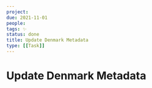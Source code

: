 ```yaml
---
project:
due: 2021-11-01
people:
tags: ✨ 
status: done
title: Update Denmark Metadata
type: [[Task]]
---
```


# Update Denmark Metadata
